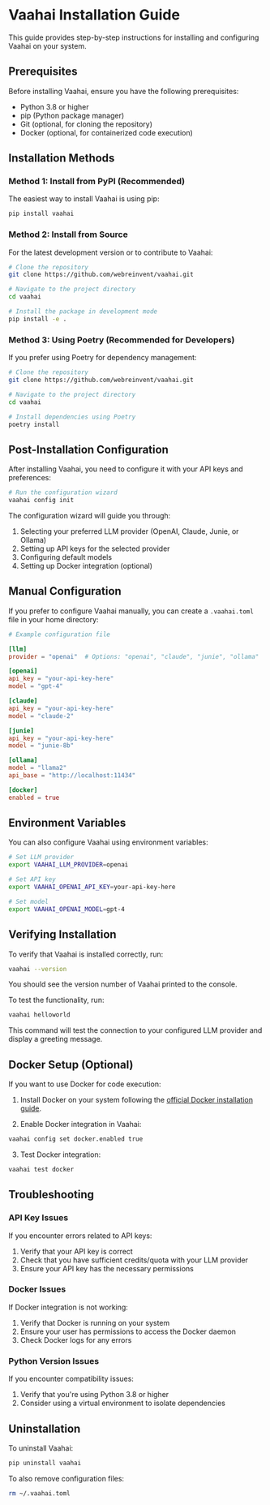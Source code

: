 # Vaahai Installation Guide

This guide provides step-by-step instructions for installing and configuring Vaahai on your system.

## Prerequisites

Before installing Vaahai, ensure you have the following prerequisites:

- Python 3.8 or higher
- pip (Python package manager)
- Git (optional, for cloning the repository)
- Docker (optional, for containerized code execution)

## Installation Methods

### Method 1: Install from PyPI (Recommended)

The easiest way to install Vaahai is using pip:

```bash
pip install vaahai
```

### Method 2: Install from Source

For the latest development version or to contribute to Vaahai:

```bash
# Clone the repository
git clone https://github.com/webreinvent/vaahai.git

# Navigate to the project directory
cd vaahai

# Install the package in development mode
pip install -e .
```

### Method 3: Using Poetry (Recommended for Developers)

If you prefer using Poetry for dependency management:

```bash
# Clone the repository
git clone https://github.com/webreinvent/vaahai.git

# Navigate to the project directory
cd vaahai

# Install dependencies using Poetry
poetry install
```

## Post-Installation Configuration

After installing Vaahai, you need to configure it with your API keys and preferences:

```bash
# Run the configuration wizard
vaahai config init
```

The configuration wizard will guide you through:

1. Selecting your preferred LLM provider (OpenAI, Claude, Junie, or Ollama)
2. Setting up API keys for the selected provider
3. Configuring default models
4. Setting up Docker integration (optional)

## Manual Configuration

If you prefer to configure Vaahai manually, you can create a `.vaahai.toml` file in your home directory:

```toml
# Example configuration file

[llm]
provider = "openai"  # Options: "openai", "claude", "junie", "ollama"

[openai]
api_key = "your-api-key-here"
model = "gpt-4"

[claude]
api_key = "your-api-key-here"
model = "claude-2"

[junie]
api_key = "your-api-key-here"
model = "junie-8b"

[ollama]
model = "llama2"
api_base = "http://localhost:11434"

[docker]
enabled = true
```

## Environment Variables

You can also configure Vaahai using environment variables:

```bash
# Set LLM provider
export VAAHAI_LLM_PROVIDER=openai

# Set API key
export VAAHAI_OPENAI_API_KEY=your-api-key-here

# Set model
export VAAHAI_OPENAI_MODEL=gpt-4
```

## Verifying Installation

To verify that Vaahai is installed correctly, run:

```bash
vaahai --version
```

You should see the version number of Vaahai printed to the console.

To test the functionality, run:

```bash
vaahai helloworld
```

This command will test the connection to your configured LLM provider and display a greeting message.

## Docker Setup (Optional)

If you want to use Docker for code execution:

1. Install Docker on your system following the [official Docker installation guide](https://docs.docker.com/get-docker/).

2. Enable Docker integration in Vaahai:

```bash
vaahai config set docker.enabled true
```

3. Test Docker integration:

```bash
vaahai test docker
```

## Troubleshooting

### API Key Issues

If you encounter errors related to API keys:

1. Verify that your API key is correct
2. Check that you have sufficient credits/quota with your LLM provider
3. Ensure your API key has the necessary permissions

### Docker Issues

If Docker integration is not working:

1. Verify that Docker is running on your system
2. Ensure your user has permissions to access the Docker daemon
3. Check Docker logs for any errors

### Python Version Issues

If you encounter compatibility issues:

1. Verify that you're using Python 3.8 or higher
2. Consider using a virtual environment to isolate dependencies

## Uninstallation

To uninstall Vaahai:

```bash
pip uninstall vaahai
```

To also remove configuration files:

```bash
rm ~/.vaahai.toml
```
